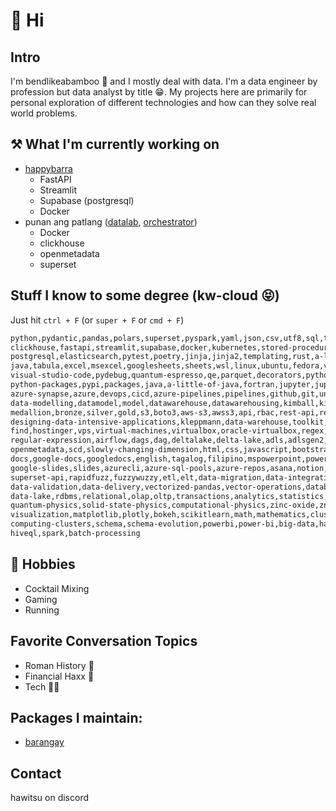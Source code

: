 # 👋 Hi

## Intro
I'm bendlikeabamboo 🎍 and I mostly deal with data. 
I'm a data engineer by profession but data analyst by title 😁.
My projects here are primarily for personal exploration of different technologies and
how can they solve real world problems.

## ⚒️ What I'm currently working on
- [happybarra](https://github.com/bendlikeabamboo/happybarra)
  - FastAPI
  - Streamlit
  - Supabase (postgresql)
  - Docker
- punan ang patlang ([datalab](https://github.com/bendlikeabamboo/pap-datalab),
  [orchestrator](https://github.com/bendlikeabamboo/pap-orchestrator))
  - Docker
  - clickhouse
  - openmetadata
  - superset
 
## Stuff I know to some degree (kw-cloud 😝)
Just hit `ctrl + F` (or `super + F` or `cmd + F`)
```html
python,pydantic,pandas,polars,superset,pyspark,yaml,json,csv,utf8,sql,tsql,trino,
clickhouse,fastapi,streamlit,supabase,docker,kubernetes,stored-procedures,mssql,
postgresql,elasticsearch,pytest,poetry,jinja,jinja2,templating,rust,a-little-of-rust,
java,tabula,excel,msexcel,googlesheets,sheets,wsl,linux,ubuntu,fedora,vscode,
visual-studio-code,pydebug,quantum-espresso,qe,parquet,decorators,python-decorators,
python-packages,pypi,packages,java,a-little-of-java,fortran,jupyter,jupyterlab,notebook,
azure-synapse,azure,devops,cicd,azure-pipelines,pipelines,github,git,unicde,bom,
data-modelling,datamodel,model,datawarehouse,datawarehousing,kimball,kimball-and-inmon,
medallion,bronze,silver,gold,s3,boto3,aws-s3,awss3,api,rbac,rest-api,restapi,
designing-data-intensive-applications,kleppmann,data-warehouse,toolkit,vim,less,cat,
find,hostinger,vps,virtual-machines,virtualbox,oracle-virtualbox,regex,
regular-expression,airflow,dags,dag,deltalake,delta-lake,adls,adlsgen2,redshift,dbeaver,
openmetadata,scd,slowly-changing-dimension,html,css,javascript,bootstrap,msword,word,
docs,google-docs,googledocs,english,tagalog,filipino,mspowerpoint,powerpoint,
google-slides,slides,azurecli,azure-sql-pools,azure-repos,asana,notion,bash,shell,redis,
superset-api,rapidfuzz,fuzzywuzzy,etl,elt,data-migration,data-integration,
data-validation,data-delivery,vectorized-pandas,vector-operations,database,datalake,
data-lake,rdbms,relational,olap,oltp,transactions,analytics,statistics,physics,
quantum-physics,solid-state-physics,computational-physics,zinc-oxide,zno,data-science,
visualization,matplotlib,plotly,bokeh,scikitlearn,math,mathematics,clusters,
computing-clusters,schema,schema-evolution,powerbi,power-bi,big-data,hadoop,hive,
hiveql,spark,batch-processing
```

## 🏓 Hobbies
- Cocktail Mixing
- Gaming
- Running

## Favorite Conversation Topics
- Roman History 📖
- Financial Haxx 🤑
- Tech 🧑‍💻

## Packages I maintain:
- [barangay](https://pypi.org/project/barangay/)

## Contact
hawitsu on discord
